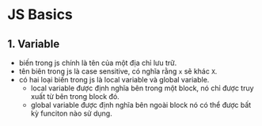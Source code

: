 # JS Basics

## 1. Variable
- biến trong js chính là tên của một địa chỉ lưu trữ.
- tên biên trong js là case sensitive, có nghĩa rằng `x` sẽ khác `X`.
- có hai loại biến trong js là local variable và global variable.
    - local variable được định nghĩa bên trong một block, nó chỉ được truy xuất từ bên trong block đó.
    - global variable được định nghĩa bên ngoài block nó có thể được bất kỳ funciton nào sử dụng.
